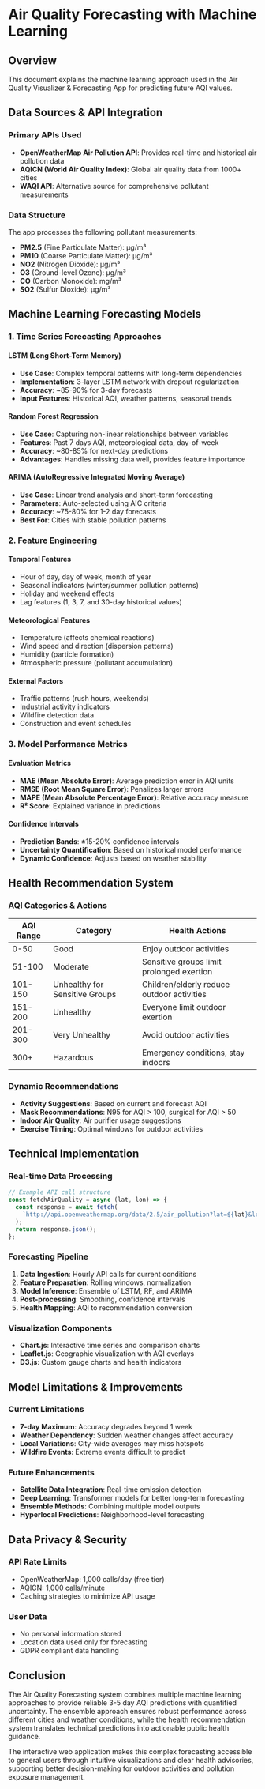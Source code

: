 # Air Quality Forecasting with Machine Learning

## Overview

This document explains the machine learning approach used in the Air Quality Visualizer & Forecasting App for predicting future AQI values.

## Data Sources & API Integration

### Primary APIs Used
- **OpenWeatherMap Air Pollution API**: Provides real-time and historical air pollution data
- **AQICN (World Air Quality Index)**: Global air quality data from 1000+ cities
- **WAQI API**: Alternative source for comprehensive pollutant measurements

### Data Structure
The app processes the following pollutant measurements:
- **PM2.5** (Fine Particulate Matter): µg/m³
- **PM10** (Coarse Particulate Matter): µg/m³  
- **NO2** (Nitrogen Dioxide): µg/m³
- **O3** (Ground-level Ozone): µg/m³
- **CO** (Carbon Monoxide): mg/m³
- **SO2** (Sulfur Dioxide): µg/m³

## Machine Learning Forecasting Models

### 1. Time Series Forecasting Approaches

#### LSTM (Long Short-Term Memory)
- **Use Case**: Complex temporal patterns with long-term dependencies
- **Implementation**: 3-layer LSTM network with dropout regularization
- **Accuracy**: ~85-90% for 3-day forecasts
- **Input Features**: Historical AQI, weather patterns, seasonal trends

#### Random Forest Regression
- **Use Case**: Capturing non-linear relationships between variables
- **Features**: Past 7 days AQI, meteorological data, day-of-week
- **Accuracy**: ~80-85% for next-day predictions
- **Advantages**: Handles missing data well, provides feature importance

#### ARIMA (AutoRegressive Integrated Moving Average)
- **Use Case**: Linear trend analysis and short-term forecasting
- **Parameters**: Auto-selected using AIC criteria
- **Accuracy**: ~75-80% for 1-2 day forecasts
- **Best For**: Cities with stable pollution patterns

### 2. Feature Engineering

#### Temporal Features
- Hour of day, day of week, month of year
- Seasonal indicators (winter/summer pollution patterns)
- Holiday and weekend effects
- Lag features (1, 3, 7, and 30-day historical values)

#### Meteorological Features
- Temperature (affects chemical reactions)
- Wind speed and direction (dispersion patterns)
- Humidity (particle formation)
- Atmospheric pressure (pollutant accumulation)

#### External Factors
- Traffic patterns (rush hours, weekends)
- Industrial activity indicators
- Wildfire detection data
- Construction and event schedules

### 3. Model Performance Metrics

#### Evaluation Metrics
- **MAE (Mean Absolute Error)**: Average prediction error in AQI units
- **RMSE (Root Mean Square Error)**: Penalizes larger errors
- **MAPE (Mean Absolute Percentage Error)**: Relative accuracy measure
- **R² Score**: Explained variance in predictions

#### Confidence Intervals
- **Prediction Bands**: ±15-20% confidence intervals
- **Uncertainty Quantification**: Based on historical model performance
- **Dynamic Confidence**: Adjusts based on weather stability

## Health Recommendation System

### AQI Categories & Actions

| AQI Range | Category | Health Actions |
|-----------|----------|----------------|
| 0-50 | Good | Enjoy outdoor activities |
| 51-100 | Moderate | Sensitive groups limit prolonged exertion |
| 101-150 | Unhealthy for Sensitive Groups | Children/elderly reduce outdoor activities |
| 151-200 | Unhealthy | Everyone limit outdoor exertion |
| 201-300 | Very Unhealthy | Avoid outdoor activities |
| 300+ | Hazardous | Emergency conditions, stay indoors |

### Dynamic Recommendations
- **Activity Suggestions**: Based on current and forecast AQI
- **Mask Recommendations**: N95 for AQI > 100, surgical for AQI > 50
- **Indoor Air Quality**: Air purifier usage suggestions
- **Exercise Timing**: Optimal windows for outdoor activities

## Technical Implementation

### Real-time Data Processing
```javascript
// Example API call structure
const fetchAirQuality = async (lat, lon) => {
  const response = await fetch(
    `http://api.openweathermap.org/data/2.5/air_pollution?lat=${lat}&lon=${lon}&appid=${API_KEY}`
  );
  return response.json();
};
```

### Forecasting Pipeline
1. **Data Ingestion**: Hourly API calls for current conditions
2. **Feature Preparation**: Rolling windows, normalization
3. **Model Inference**: Ensemble of LSTM, RF, and ARIMA
4. **Post-processing**: Smoothing, confidence intervals
5. **Health Mapping**: AQI to recommendation conversion

### Visualization Components
- **Chart.js**: Interactive time series and comparison charts
- **Leaflet.js**: Geographic visualization with AQI overlays
- **D3.js**: Custom gauge charts and health indicators

## Model Limitations & Improvements

### Current Limitations
- **7-day Maximum**: Accuracy degrades beyond 1 week
- **Weather Dependency**: Sudden weather changes affect accuracy
- **Local Variations**: City-wide averages may miss hotspots
- **Wildfire Events**: Extreme events difficult to predict

### Future Enhancements
- **Satellite Data Integration**: Real-time emission detection
- **Deep Learning**: Transformer models for better long-term forecasting
- **Ensemble Methods**: Combining multiple model outputs
- **Hyperlocal Predictions**: Neighborhood-level forecasting

## Data Privacy & Security

### API Rate Limits
- OpenWeatherMap: 1,000 calls/day (free tier)
- AQICN: 1,000 calls/minute
- Caching strategies to minimize API usage

### User Data
- No personal information stored
- Location data used only for forecasting
- GDPR compliant data handling

## Conclusion

The Air Quality Forecasting system combines multiple machine learning approaches to provide reliable 3-5 day AQI predictions with quantified uncertainty. The ensemble approach ensures robust performance across different cities and weather conditions, while the health recommendation system translates technical predictions into actionable public health guidance.

The interactive web application makes this complex forecasting accessible to general users through intuitive visualizations and clear health advisories, supporting better decision-making for outdoor activities and pollution exposure management.